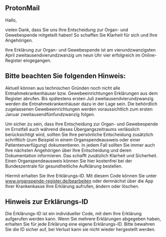 ## ProtonMail

Hallo,

vielen Dank, dass Sie uns Ihre Entscheidung zur Organ- und Gewebespende mitgeteilt haben! So schaffen Sie Klarheit für sich und Ihre Angehörigen.

Ihre Erklärung zur Organ- und Gewebespende ist am vierundzwanzigsten April zweitausendvierundzwanzig um neun Uhr vier erfolgreich im Online-Register eingegangen.


## Bitte beachten Sie folgenden Hinweis:

Aktuell können aus technischen Gründen noch nicht alle Entnahmekrankenhäuser bzw. Gewebeeinrichtungen Erklärungen aus dem Register abrufen. Bis spätestens ersten Juli zweitausendvierundzwanzig werden die Entnahmekrankenhäuser dazu in der Lage sein. Die behördlich zugelassenen Gewebeeinrichtungen werden voraussichtlich zum ersten Januar zweitausendfünfundzwanzig folgen.

Um sicher zu sein, dass Ihre Entscheidung zur Organ- und Gewebespende im Ernstfall auch während dieses Übergangszeitraums verlässlich berücksichtigt wird, sollten Sie Ihre persönliche Entscheidung zusätzlich schriftlich (zum Beispiel in einem Organspendeausweis oder einer Patientenverfügung) dokumentieren. In jedem Fall sollten Sie immer auch Ihre nächsten Angehörigen über Ihre Entscheidung und deren Dokumentation informieren. Das schafft zusätzlich Klarheit und Sicherheit. Einen Organspendeausweis können Sie hier kostenfrei bei der Bundeszentrale für gesundheitliche Aufklärung bestellen.

Hiermit erhalten Sie Ihre Erklärungs-ID. Mit diesem Code können Sie unter www.organspende-register.de/bearbeiten oder demnächst über die App Ihrer Krankenkasse Ihre Erklärung aufrufen, ändern oder löschen.


## Hinweis zur Erklärungs-ID

Die Erklärungs-ID ist ein individueller Code, mit dem Ihre Erklärung aufgerufen werden kann. Wenn Sie mehrere Erklärungen abgegeben haben, erhalten Sie für jede Erklärung eine eigene Erklärungs-ID. Bitte bewahren Sie die ID sicher auf, bei Verlust kann sie nicht wieder hergestellt werden.